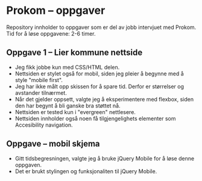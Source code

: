 Prokom – oppgaver
============================================================
Repository innholder to oppgaver som er del av jobb intervjuet med Prokom.
Tid for å løse oppgavene: 2-6 timer.

Oppgave 1 – Lier kommune nettside
----------------------------------
* Jeg fikk jobbe kun med CSS/HTML delen.
* Nettsiden er stylet også for mobil, siden jeg pleier å begynne med å style "mobile first".
* Jeg har ikke målt opp skissen for å spare tid. Derfor er størrelser og avstander tilnærmet.
* Når det gjelder oppsett, valgte jeg å eksperimentere med flexbox, siden den har begynt å bli ganske bra støttet nå.
* Nettsiden er tested kun i "evergreen" nettlesere.
* Nettsiden innholder også noen få tilgjengelighets elementer som Accesibility navigation.

Oppgave  – mobil skjema
----------------------------------
* Gitt tidsbegresningen, valgte jeg å bruke jQuery Mobile for å løse denne oppgaven. 
* Det er brukt stylingen og funksjonaliten til jQuery Mobile.


